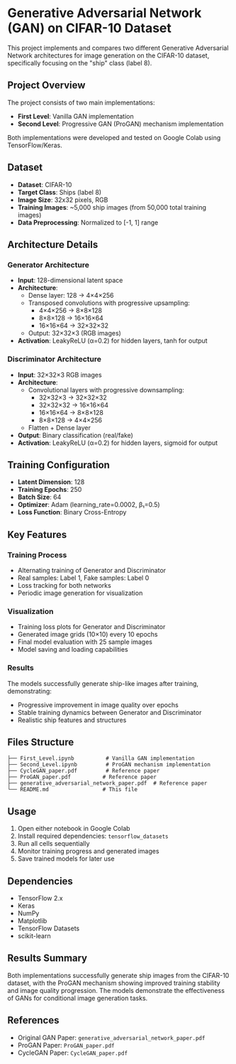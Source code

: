 # Generative Adversarial Network (GAN) on CIFAR-10 Dataset

This project implements and compares two different Generative Adversarial Network architectures for image generation on the CIFAR-10 dataset, specifically focusing on the "ship" class (label 8).

## Project Overview

The project consists of two main implementations:
- **First Level**: Vanilla GAN implementation
- **Second Level**: Progressive GAN (ProGAN) mechanism implementation

Both implementations were developed and tested on Google Colab using TensorFlow/Keras.

## Dataset

- **Dataset**: CIFAR-10
- **Target Class**: Ships (label 8)
- **Image Size**: 32x32 pixels, RGB
- **Training Images**: ~5,000 ship images (from 50,000 total training images)
- **Data Preprocessing**: Normalized to [-1, 1] range

## Architecture Details

### Generator Architecture
- **Input**: 128-dimensional latent space
- **Architecture**: 
  - Dense layer: 128 → 4×4×256
  - Transposed convolutions with progressive upsampling:
    - 4×4×256 → 8×8×128
    - 8×8×128 → 16×16×64  
    - 16×16×64 → 32×32×32
  - Output: 32×32×3 (RGB images)
- **Activation**: LeakyReLU (α=0.2) for hidden layers, tanh for output

### Discriminator Architecture
- **Input**: 32×32×3 RGB images
- **Architecture**:
  - Convolutional layers with progressive downsampling:
    - 32×32×3 → 32×32×32
    - 32×32×32 → 16×16×64
    - 16×16×64 → 8×8×128
    - 8×8×128 → 4×4×256
  - Flatten + Dense layer
- **Output**: Binary classification (real/fake)
- **Activation**: LeakyReLU (α=0.2) for hidden layers, sigmoid for output

## Training Configuration

- **Latent Dimension**: 128
- **Training Epochs**: 250
- **Batch Size**: 64
- **Optimizer**: Adam (learning_rate=0.0002, β₁=0.5)
- **Loss Function**: Binary Cross-Entropy

## Key Features

### Training Process
- Alternating training of Generator and Discriminator
- Real samples: Label 1, Fake samples: Label 0
- Loss tracking for both networks
- Periodic image generation for visualization

### Visualization
- Training loss plots for Generator and Discriminator
- Generated image grids (10×10) every 10 epochs
- Final model evaluation with 25 sample images
- Model saving and loading capabilities

### Results
The models successfully generate ship-like images after training, demonstrating:
- Progressive improvement in image quality over epochs
- Stable training dynamics between Generator and Discriminator
- Realistic ship features and structures

## Files Structure

```
├── First_Level.ipynb          # Vanilla GAN implementation
├── Second_Level.ipynb         # ProGAN mechanism implementation  
├── CycleGAN_paper.pdf         # Reference paper
├── ProGAN_paper.pdf          # Reference paper
├── generative_adversarial_network_paper.pdf  # Reference paper
└── README.md                 # This file
```

## Usage

1. Open either notebook in Google Colab
2. Install required dependencies: `tensorflow_datasets`
3. Run all cells sequentially
4. Monitor training progress and generated images
5. Save trained models for later use

## Dependencies

- TensorFlow 2.x
- Keras
- NumPy
- Matplotlib
- TensorFlow Datasets
- scikit-learn

## Results Summary

Both implementations successfully generate ship images from the CIFAR-10 dataset, with the ProGAN mechanism showing improved training stability and image quality progression. The models demonstrate the effectiveness of GANs for conditional image generation tasks.

## References

- Original GAN Paper: `generative_adversarial_network_paper.pdf`
- ProGAN Paper: `ProGAN_paper.pdf`
- CycleGAN Paper: `CycleGAN_paper.pdf`
